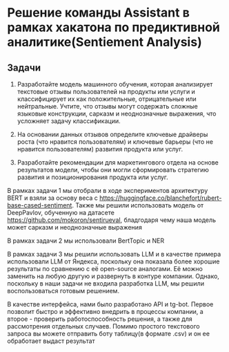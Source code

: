 # Решение команды Assistant в рамках хакатона по предиктивной аналитике(Sentiement Analysis)
## Задачи
1. Разработайте модель машинного обучения, которая анализирует текстовые отзывы пользователей на продукты или
услуги и классифицирует их как положительные, отрицательные или нейтральные. Учтите, что отзывы могут содержать
сложные языковые конструкции, сарказм и неоднозначные выражения, что усложняет задачу классификации.

2. На основании данных отзывов определите ключевые драйверы роста (что нравится пользователям) и ключевые
барьеры (что не нравится пользователям) развития продукта или услуг.

3. Разработайте рекомендации для маркетингового отдела на основе результатов модели, чтобы они могли
сформировать стратегию развития и позиционирования продукта или услуг.

В рамках задачи 1 мы отобрали в ходе экспериментов архитектуру BERT и взяли за основу веса с https://huggingface.co/blanchefort/rubert-base-cased-sentiment. Также мы решили использовать модель от DeepPavlov, обученную на датасете https://github.com/mokoron/sentirueval, бладгодаря чему наша модель может сарказм и неоднозначные выражения

В рамках задачи 2 мы использовали BertTopic и NER

В рамках задачи 3 мы решили использовать LLM и в качестве примера использовали LLM от Яндекса, поскольку она показала более хорошие результаты по сравнению с её open-source аналогами. Её можно заменить на любую другую и развернуть в контуре компании. Однако, поскольку в наши задачи не входила разработка LLM, мы решили воспользоваться готовым решением.

В качестве интерфейса, нами было разработано API и tg-bot. Первое позволит быстро и эффективно внедрить в процессы компании, а второе - проверить работоспособность решения, а также для рассмотрения отдельных случаев. Помимо простого текстового запроса вы можете отправить боту таблицу(в формате .csv) и он ее обработает выдаст результат
